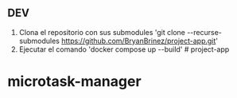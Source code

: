 





## DEV


1. Clona el repositorio con sus submodules 'git clone --recurse-submodules https://github.com/BryanBrinez/project-app.git'
2. Ejecutar el comando 'docker compose up --build'    # project-app
# microtask-manager
